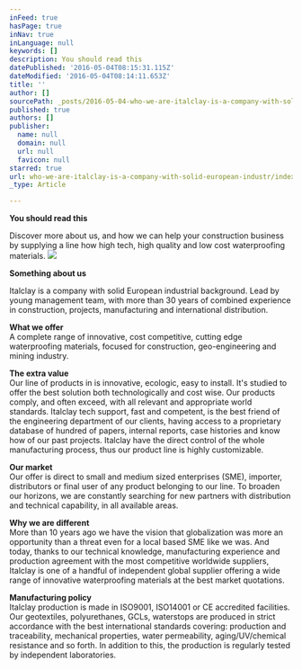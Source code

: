 ```yaml
---
inFeed: true
hasPage: true
inNav: true
inLanguage: null
keywords: []
description: You should read this
datePublished: '2016-05-04T08:15:31.115Z'
dateModified: '2016-05-04T08:14:11.653Z'
title: ''
author: []
sourcePath: _posts/2016-05-04-who-we-are-italclay-is-a-company-with-solid-european-industr.md
published: true
authors: []
publisher:
  name: null
  domain: null
  url: null
  favicon: null
starred: true
url: who-we-are-italclay-is-a-company-with-solid-european-industr/index.html
_type: Article

---
```

**You should read this**

Discover more about us, and how we can help your construction business by supplying a line how high tech, high quality and low cost waterproofing materials.
![](https://the-grid-user-content.s3-us-west-2.amazonaws.com/defa3ae0-a1c0-4f18-bef4-599cb3f59136.jpg)

**Something about us**

Italclay is a company with solid European industrial background. Lead by young management team, with more than 30 years of combined experience in construction, projects, manufacturing and international distribution.

**What we offer**  
A complete range of innovative, cost competitive, cutting edge waterproofing materials, focused for construction, geo-engineering and mining industry.

**The extra value**  
Our line of products in is innovative, ecologic, easy to install. It's studied to offer the best solution both technologically and cost wise. Our products comply, and often exceed, with all relevant and appropriate world standards. Italclay tech support, fast and competent, is the best friend of the engineering department of our clients, having access to a proprietary database of hundred of papers, internal reports, case histories and know how of our past projects. Italclay have the direct control of the whole manufacturing process, thus our product line is highly customizable.

**Our market**  
Our offer is direct to small and medium sized enterprises (SME), importer, distributors or final user of any product belonging to our line. To broaden our horizons, we are constantly searching for new partners with distribution and technical capability, in all available areas.

**Why we are different**  
More than 10 years ago we have the vision that globalization was more an opportunity than a threat even for a local based SME like we was. And today, thanks to our technical knowledge, manufacturing experience and production agreement with the most competitive worldwide suppliers, Italclay is one of a handful of independent global supplier offering a wide range of innovative waterproofing materials at the best market quotations.

**Manufacturing policy**  
Italclay production is made in ISO9001, ISO14001 or CE accredited facilities. Our geotextiles, polyurethanes, GCLs, waterstops are produced in strict accordance with the best international standards covering: production and traceability, mechanical properties, water permeability, aging/UV/chemical resistance and so forth. In addition to this, the production is regularly tested by independent laboratories.